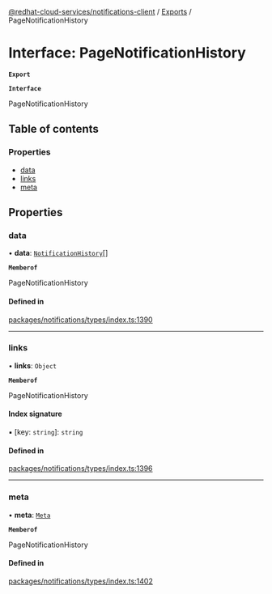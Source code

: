 [@redhat-cloud-services/notifications-client](../README.md) / [Exports](../modules.md) / PageNotificationHistory

# Interface: PageNotificationHistory

**`Export`**

**`Interface`**

PageNotificationHistory

## Table of contents

### Properties

- [data](PageNotificationHistory.md#data)
- [links](PageNotificationHistory.md#links)
- [meta](PageNotificationHistory.md#meta)

## Properties

### data

• **data**: [`NotificationHistory`](NotificationHistory.md)[]

**`Memberof`**

PageNotificationHistory

#### Defined in

[packages/notifications/types/index.ts:1390](https://github.com/RedHatInsights/javascript-clients/blob/master/packages/notifications/types/index.ts#L1390)

___

### links

• **links**: `Object`

**`Memberof`**

PageNotificationHistory

#### Index signature

▪ [key: `string`]: `string`

#### Defined in

[packages/notifications/types/index.ts:1396](https://github.com/RedHatInsights/javascript-clients/blob/master/packages/notifications/types/index.ts#L1396)

___

### meta

• **meta**: [`Meta`](Meta.md)

**`Memberof`**

PageNotificationHistory

#### Defined in

[packages/notifications/types/index.ts:1402](https://github.com/RedHatInsights/javascript-clients/blob/master/packages/notifications/types/index.ts#L1402)
